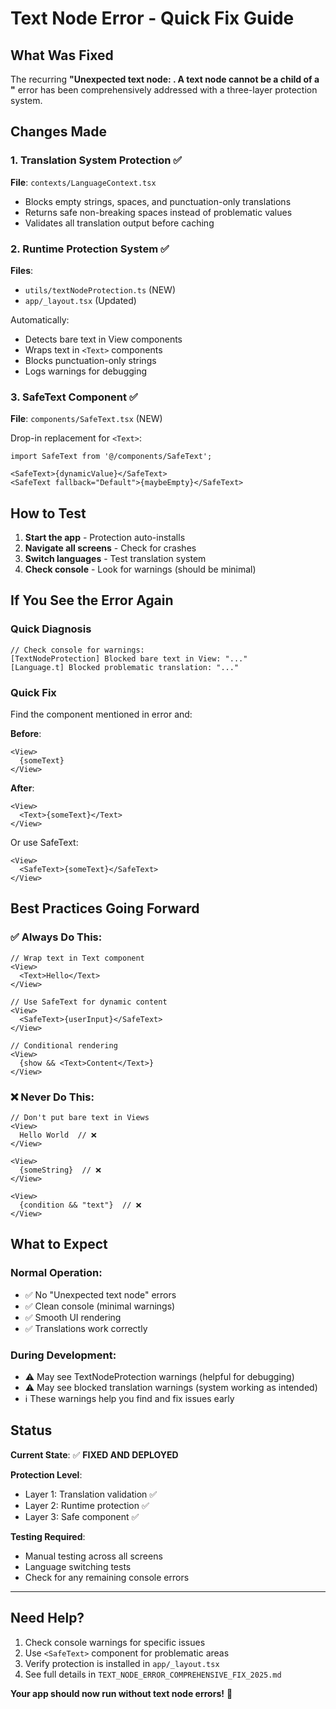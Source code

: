 # Text Node Error - Quick Fix Guide

## What Was Fixed

The recurring **"Unexpected text node: . A text node cannot be a child of a <View>"** error has been comprehensively addressed with a three-layer protection system.

## Changes Made

### 1. Translation System Protection ✅
**File**: `contexts/LanguageContext.tsx`
- Blocks empty strings, spaces, and punctuation-only translations
- Returns safe non-breaking spaces instead of problematic values
- Validates all translation output before caching

### 2. Runtime Protection System ✅
**Files**: 
- `utils/textNodeProtection.ts` (NEW)
- `app/_layout.tsx` (Updated)

Automatically:
- Detects bare text in View components
- Wraps text in `<Text>` components
- Blocks punctuation-only strings
- Logs warnings for debugging

### 3. SafeText Component ✅
**File**: `components/SafeText.tsx` (NEW)

Drop-in replacement for `<Text>`:
```tsx
import SafeText from '@/components/SafeText';

<SafeText>{dynamicValue}</SafeText>
<SafeText fallback="Default">{maybeEmpty}</SafeText>
```

## How to Test

1. **Start the app** - Protection auto-installs
2. **Navigate all screens** - Check for crashes
3. **Switch languages** - Test translation system
4. **Check console** - Look for warnings (should be minimal)

## If You See the Error Again

### Quick Diagnosis
```tsx
// Check console for warnings:
[TextNodeProtection] Blocked bare text in View: "..."
[Language.t] Blocked problematic translation: "..."
```

### Quick Fix
Find the component mentioned in error and:

**Before**:
```tsx
<View>
  {someText}
</View>
```

**After**:
```tsx
<View>
  <Text>{someText}</Text>
</View>
```

Or use SafeText:
```tsx
<View>
  <SafeText>{someText}</SafeText>
</View>
```

## Best Practices Going Forward

### ✅ Always Do This:
```tsx
// Wrap text in Text component
<View>
  <Text>Hello</Text>
</View>

// Use SafeText for dynamic content
<View>
  <SafeText>{userInput}</SafeText>
</View>

// Conditional rendering
<View>
  {show && <Text>Content</Text>}
</View>
```

### ❌ Never Do This:
```tsx
// Don't put bare text in Views
<View>
  Hello World  // ❌
</View>

<View>
  {someString}  // ❌
</View>

<View>
  {condition && "text"}  // ❌
</View>
```

## What to Expect

### Normal Operation:
- ✅ No "Unexpected text node" errors
- ✅ Clean console (minimal warnings)
- ✅ Smooth UI rendering
- ✅ Translations work correctly

### During Development:
- ⚠️ May see TextNodeProtection warnings (helpful for debugging)
- ⚠️ May see blocked translation warnings (system working as intended)
- ℹ️ These warnings help you find and fix issues early

## Status

**Current State**: ✅ **FIXED AND DEPLOYED**

**Protection Level**: 
- Layer 1: Translation validation ✅
- Layer 2: Runtime protection ✅
- Layer 3: Safe component ✅

**Testing Required**: 
- Manual testing across all screens
- Language switching tests
- Check for any remaining console errors

---

## Need Help?

1. Check console warnings for specific issues
2. Use `<SafeText>` component for problematic areas
3. Verify protection is installed in `app/_layout.tsx`
4. See full details in `TEXT_NODE_ERROR_COMPREHENSIVE_FIX_2025.md`

**Your app should now run without text node errors!** 🎉
